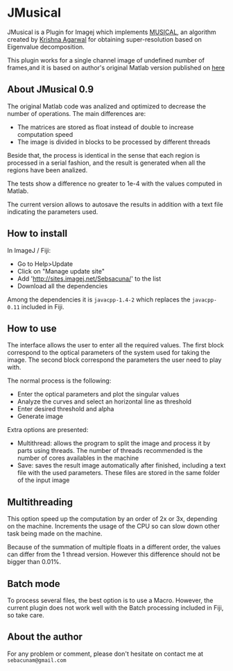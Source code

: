 # JMusical

JMusical is a Plugin for Imagej which implements [MUSICAL](https://arxiv.org/abs/1611.09086), an algorithm
created by [Krishna Agarwal](https://sites.google.com/site/uthkrishth) for obtaining super-resolution
based on Eigenvalue decomposition.

This plugin works for a single channel image of undefined number of frames,and it is based on author's original Matlab 
version published on [here](https://drive.google.com/file/u/1/d/0B03nGjisITftNGxzeE5feFp1OXM/view?usp=sharing)

## About JMusical 0.9

The original Matlab code was analized and optimized to decrease the number of operations. The 
main differences are:

- The matrices are stored as float instead of double to increase computation speed
- The image is divided in blocks to be processed by different threads

Beside that, the process is identical in the sense that each region is processed in a
serial fashion, and the result is generated when all the regions have been analized.

The tests show a difference no greater to 1e-4 with the values computed in Matlab.

The current version allows to autosave the results in addition with a text file
indicating the parameters used.

## How to install

In ImageJ / Fiji:

- Go to Help>Update
- Click on "Manage update site"
- Add 'http://sites.imagej.net/Sebsacuna/' to the list
- Download all the dependencies

Among the dependencies it is `javacpp-1.4-2` which replaces the `javacpp-0.11` included in Fiji. 

## How to use 

The interface allows the user to enter all the required values. The first block
correspond to the optical parameters of the system used for taking the image. The
second block correspond the parameters the user need to play with.

The normal process is the following:

- Enter the optical parameters and plot the singular values
- Analyze the curves and select an horizontal line as threshold
- Enter desired threshold and alpha
- Generate image

Extra options are presented:

- Multithread: allows the program to split the image and process it by parts using
threads. The number of threads recommended is the number of cores availables in the 
machine
- Save: saves the result image automatically after finished, including a text file
with the used parameters. These files are stored in the same folder of the input
image

## Multithreading

This option speed up the computation by an order of 2x or 3x, depending on the machine.
Increments the usage of the CPU so can slow down other task being made on the machine.

Because of the summation of multiple floats in a different order, the values can 
differ from the 1 thread version. However this difference should not be bigger than 
0.01\%.

## Batch mode

To process several files, the best option is to use a Macro. However, the current plugin 
does not work well with the Batch processing included in Fiji, so take care.

## About the author

For any problem or comment, please don't hesitate on contact me at `sebacunam@gmail.com`


